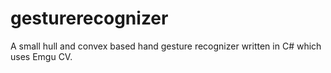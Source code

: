 gesturerecognizer
=================

A small hull and convex based hand gesture recognizer written in C# which uses Emgu CV. 
